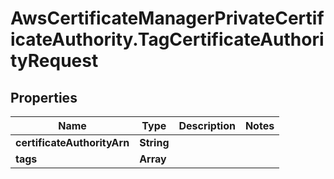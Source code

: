 # AwsCertificateManagerPrivateCertificateAuthority.TagCertificateAuthorityRequest

## Properties

Name | Type | Description | Notes
------------ | ------------- | ------------- | -------------
**certificateAuthorityArn** | **String** |  | 
**tags** | **Array** |  | 


